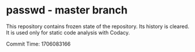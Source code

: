 # passwd - master branch

This repository contains frozen state of the repository.
Its history is cleared. It is used only for static code
analysis with Codacy.

Commit Time: 1706083166